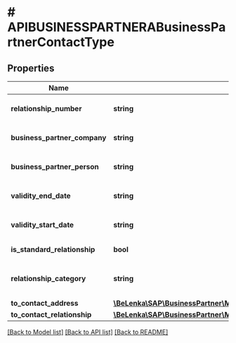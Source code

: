 # # APIBUSINESSPARTNERABusinessPartnerContactType

## Properties

Name | Type | Description | Notes
------------ | ------------- | ------------- | -------------
**relationship_number** | **string** | BP Relationship Number | [optional]
**business_partner_company** | **string** | Business Partner Number | [optional]
**business_partner_person** | **string** | Business Partner Number | [optional]
**validity_end_date** | **string** | Validity Date (Valid To) | [optional]
**validity_start_date** | **string** | Validity Date (Valid From) | [optional]
**is_standard_relationship** | **bool** | Standard Relationship | [optional]
**relationship_category** | **string** | Business Partner Relationship Category | [optional]
**to_contact_address** | [**\BeLenka\SAP\BusinessPartner\Model\APIBUSINESSPARTNERABusinessPartnerContactTypeToContactAddress**](APIBUSINESSPARTNERABusinessPartnerContactTypeToContactAddress.md) |  | [optional]
**to_contact_relationship** | [**\BeLenka\SAP\BusinessPartner\Model\APIBUSINESSPARTNERABPContactToFuncAndDeptType**](APIBUSINESSPARTNERABPContactToFuncAndDeptType.md) |  | [optional]

[[Back to Model list]](../../README.md#models) [[Back to API list]](../../README.md#endpoints) [[Back to README]](../../README.md)
